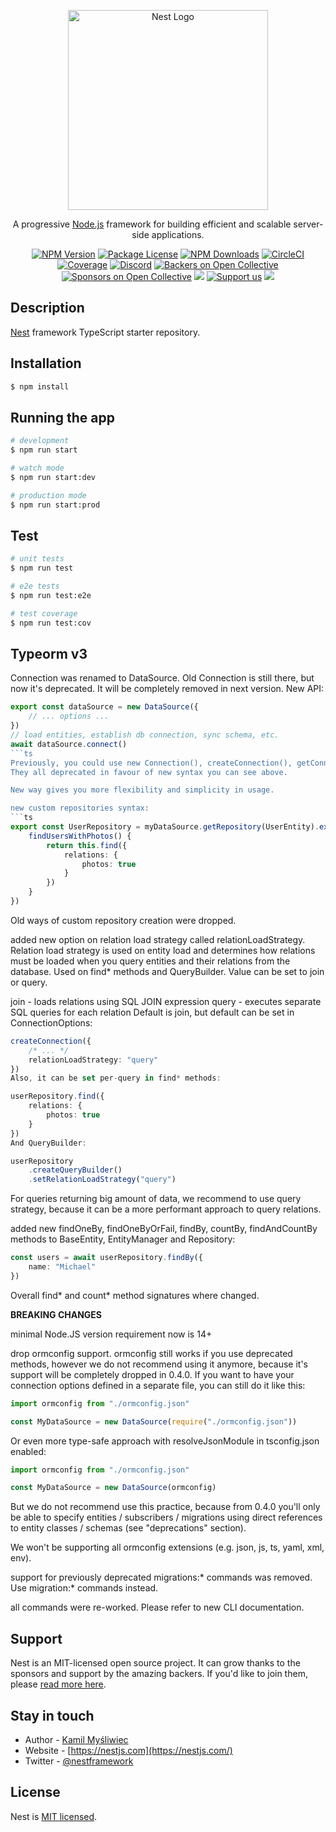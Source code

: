 <p align="center">
  <a href="http://nestjs.com/" target="blank"><img src="https://nestjs.com/img/logo_text.svg" width="320" alt="Nest Logo" /></a>
</p>

[circleci-image]: https://img.shields.io/circleci/build/github/nestjs/nest/master?token=abc123def456
[circleci-url]: https://circleci.com/gh/nestjs/nest

  <p align="center">A progressive <a href="http://nodejs.org" target="_blank">Node.js</a> framework for building efficient and scalable server-side applications.</p>
    <p align="center">
<a href="https://www.npmjs.com/~nestjscore" target="_blank"><img src="https://img.shields.io/npm/v/@nestjs/core.svg" alt="NPM Version" /></a>
<a href="https://www.npmjs.com/~nestjscore" target="_blank"><img src="https://img.shields.io/npm/l/@nestjs/core.svg" alt="Package License" /></a>
<a href="https://www.npmjs.com/~nestjscore" target="_blank"><img src="https://img.shields.io/npm/dm/@nestjs/common.svg" alt="NPM Downloads" /></a>
<a href="https://circleci.com/gh/nestjs/nest" target="_blank"><img src="https://img.shields.io/circleci/build/github/nestjs/nest/master" alt="CircleCI" /></a>
<a href="https://coveralls.io/github/nestjs/nest?branch=master" target="_blank"><img src="https://coveralls.io/repos/github/nestjs/nest/badge.svg?branch=master#9" alt="Coverage" /></a>
<a href="https://discord.gg/G7Qnnhy" target="_blank"><img src="https://img.shields.io/badge/discord-online-brightgreen.svg" alt="Discord"/></a>
<a href="https://opencollective.com/nest#backer" target="_blank"><img src="https://opencollective.com/nest/backers/badge.svg" alt="Backers on Open Collective" /></a>
<a href="https://opencollective.com/nest#sponsor" target="_blank"><img src="https://opencollective.com/nest/sponsors/badge.svg" alt="Sponsors on Open Collective" /></a>
  <a href="https://paypal.me/kamilmysliwiec" target="_blank"><img src="https://img.shields.io/badge/Donate-PayPal-ff3f59.svg"/></a>
    <a href="https://opencollective.com/nest#sponsor"  target="_blank"><img src="https://img.shields.io/badge/Support%20us-Open%20Collective-41B883.svg" alt="Support us"></a>
  <a href="https://twitter.com/nestframework" target="_blank"><img src="https://img.shields.io/twitter/follow/nestframework.svg?style=social&label=Follow"></a>
</p>
  <!--[![Backers on Open Collective](https://opencollective.com/nest/backers/badge.svg)](https://opencollective.com/nest#backer)
  [![Sponsors on Open Collective](https://opencollective.com/nest/sponsors/badge.svg)](https://opencollective.com/nest#sponsor)-->

## Description

[Nest](https://github.com/nestjs/nest) framework TypeScript starter repository.

## Installation

```bash
$ npm install
```

## Running the app

```bash
# development
$ npm run start

# watch mode
$ npm run start:dev

# production mode
$ npm run start:prod
```

## Test

```bash
# unit tests
$ npm run test

# e2e tests
$ npm run test:e2e

# test coverage
$ npm run test:cov

```

## Typeorm v3
Connection was renamed to DataSource.
Old Connection is still there, but now it's deprecated. It will be completely removed in next version.
New API:
```ts
export const dataSource = new DataSource({
    // ... options ...
})
// load entities, establish db connection, sync schema, etc.
await dataSource.connect()
```ts
Previously, you could use new Connection(), createConnection(), getConnectionManager().create(), etc.
They all deprecated in favour of new syntax you can see above.

New way gives you more flexibility and simplicity in usage.

new custom repositories syntax:
```ts
export const UserRepository = myDataSource.getRepository(UserEntity).extend({
    findUsersWithPhotos() {
        return this.find({
            relations: {
                photos: true
            }
        })
    }
})
```
Old ways of custom repository creation were dropped.

added new option on relation load strategy called relationLoadStrategy.
Relation load strategy is used on entity load and determines how relations must be loaded when you query entities and their relations from the database.
Used on find* methods and QueryBuilder. Value can be set to join or query.

join - loads relations using SQL JOIN expression
query - executes separate SQL queries for each relation
Default is join, but default can be set in ConnectionOptions:
```ts
createConnection({
    /* ... */
    relationLoadStrategy: "query"
})
Also, it can be set per-query in find* methods:

userRepository.find({
    relations: {
        photos: true
    }
})
And QueryBuilder:

userRepository
    .createQueryBuilder()
    .setRelationLoadStrategy("query")
```
For queries returning big amount of data, we recommend to use query strategy,
because it can be a more performant approach to query relations.


added new findOneBy, findOneByOrFail, findBy, countBy, findAndCountBy methods to BaseEntity, EntityManager and Repository:
```ts
const users = await userRepository.findBy({
    name: "Michael"
})

```
Overall find* and count* method signatures where changed.

**BREAKING CHANGES**

minimal Node.JS version requirement now is 14+

drop ormconfig support. ormconfig still works if you use deprecated methods,
however we do not recommend using it anymore, because it's support will be completely dropped in 0.4.0.
If you want to have your connection options defined in a separate file, you can still do it like this:

```ts
import ormconfig from "./ormconfig.json"

const MyDataSource = new DataSource(require("./ormconfig.json"))
```
Or even more type-safe approach with resolveJsonModule in tsconfig.json enabled:
```ts
import ormconfig from "./ormconfig.json"

const MyDataSource = new DataSource(ormconfig)
```
But we do not recommend use this practice, because from 0.4.0 you'll only be able to specify entities / subscribers / migrations using direct references to entity classes / schemas (see "deprecations" section).

We won't be supporting all ormconfig extensions (e.g. json, js, ts, yaml, xml, env).

support for previously deprecated migrations:* commands was removed. Use migration:* commands instead.

all commands were re-worked. Please refer to new CLI documentation.


## Support

Nest is an MIT-licensed open source project. It can grow thanks to the sponsors and support by the amazing backers. If you'd like to join them, please [read more here](https://docs.nestjs.com/support).

## Stay in touch

- Author - [Kamil Myśliwiec](https://kamilmysliwiec.com)
- Website - [https://nestjs.com](https://nestjs.com/)
- Twitter - [@nestframework](https://twitter.com/nestframework)

## License

Nest is [MIT licensed](LICENSE).
